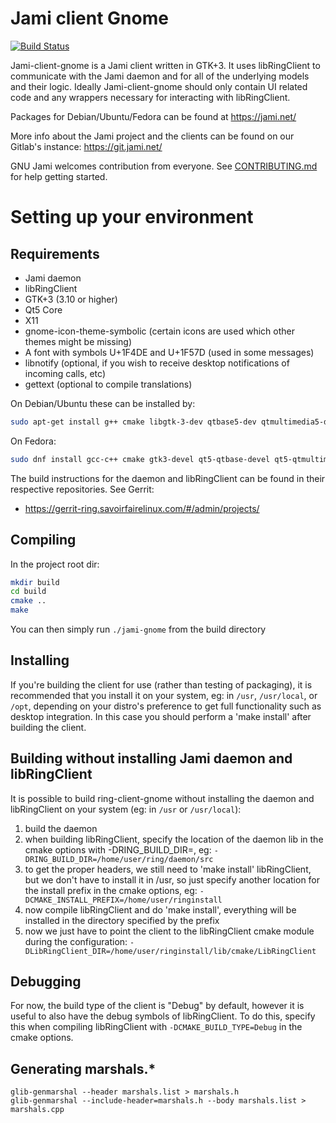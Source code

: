 # Jami client Gnome

[![Build Status](https://jenkins.jami.net/buildStatus/icon?job=client-gnome)](https://jenkins.jami.net/job/client-gnome/)

Jami-client-gnome is a Jami client written in GTK+3. It uses libRingClient to
communicate with the Jami daemon and for all of the underlying models and their
logic. Ideally Jami-client-gnome should only contain UI related code and any
wrappers necessary for interacting with libRingClient.

Packages for Debian/Ubuntu/Fedora can be found at https://jami.net/

More info about the Jami project and the clients can be found on our Gitlab's instance:
https://git.jami.net/

GNU Jami welcomes contribution from everyone. See [CONTRIBUTING.md](CONTRIBUTING.md) for help getting started.

# Setting up your environment

## Requirements

- Jami daemon
- libRingClient
- GTK+3 (3.10 or higher)
- Qt5 Core
- X11
- gnome-icon-theme-symbolic (certain icons are used which other themes might be missing)
- A font with symbols U+1F4DE and U+1F57D (used in some messages)
- libnotify (optional, if you wish to receive desktop notifications of incoming calls, etc)
- gettext (optional to compile translations)

On Debian/Ubuntu these can be installed by:
```bash
sudo apt-get install g++ cmake libgtk-3-dev qtbase5-dev qtmultimedia5-dev libclutter-gtk-1.0-dev gnome-icon-theme-symbolic libnotify-dev gettext
```

On Fedora:
```bash
sudo dnf install gcc-c++ cmake gtk3-devel qt5-qtbase-devel qt5-qtmultimedia-devel clutter-gtk-devel gnome-icon-theme-symbolic libnotify-devel gettext
```

The build instructions for the daemon and libRingClient can be found in their
respective repositories. See Gerrit:
 - https://gerrit-ring.savoirfairelinux.com/#/admin/projects/


## Compiling

In the project root dir:
```bash
mkdir build
cd build
cmake ..
make
```

You can then simply run `./jami-gnome` from the build directory

## Installing

If you're building the client for use (rather than testing of packaging), it is
recommended that you install it on your system, eg: in `/usr`, `/usr/local`, or
`/opt`, depending on your distro's preference to get full functionality such as
desktop integration. In this case you should perform a 'make install' after
building the client.


## Building without installing Jami daemon and libRingClient

It is possible to build ring-client-gnome without installing the daemon and
libRingClient on your system (eg: in `/usr` or `/usr/local`):

1. build the daemon
2. when building libRingClient, specify the location of the daemon lib in the
   cmake options with -DRING_BUILD_DIR=, eg:
   `-DRING_BUILD_DIR=/home/user/ring/daemon/src`
3. to get the proper headers, we still need to 'make install' libRingClient, but
   we don't have to install it in /usr, so just specify another location for the
   install prefix in the cmake options, eg:
   `-DCMAKE_INSTALL_PREFIX=/home/user/ringinstall`
4. now compile libRingClient and do 'make install', everything will be installed
   in the directory specified by the prefix
4. now we just have to point the client to the libRingClient cmake module during
   the configuration:
   `-DLibRingClient_DIR=/home/user/ringinstall/lib/cmake/LibRingClient`


## Debugging

For now, the build type of the client is "Debug" by default, however it is
useful to also have the debug symbols of libRingClient. To do this, specify this
when compiling libRingClient with `-DCMAKE_BUILD_TYPE=Debug` in the cmake
options.

## Generating marshals.*

```
glib-genmarshal --header marshals.list > marshals.h
glib-genmarshal --include-header=marshals.h --body marshals.list > marshals.cpp
```
